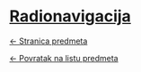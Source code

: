 # [Radionavigacija](https://www.github.com/studosi-fer/RAD)
[<- Stranica predmeta](https://www.fer.unizg.hr/predmet/rad)

[<- Povratak na listu predmeta](https://www.github.com/studosi/FER)